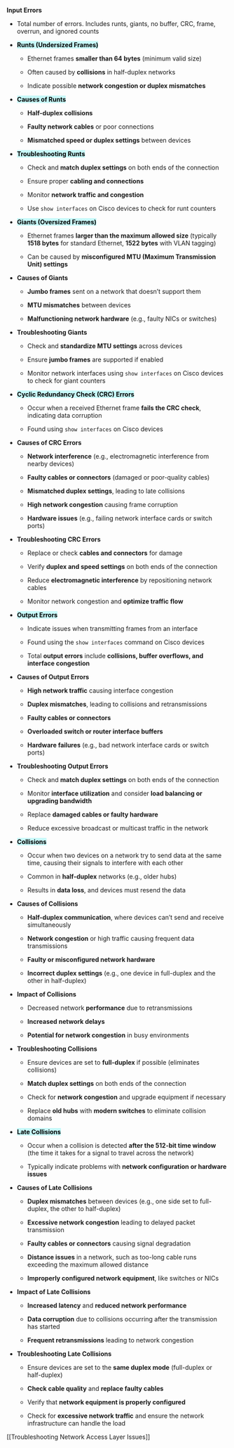 **Input Errors**
- Total number of errors. Includes runts, giants, no buffer, CRC, frame, overrun, and ignored counts
- **<mark style="background: #ABF7F7A6;">Runts (Undersized Frames)</mark>**
    
    - Ethernet frames **smaller than 64 bytes** (minimum valid size)
        
    - Often caused by **collisions** in half-duplex networks
        
    - Indicate possible **network congestion or duplex mismatches**
        
- **<mark style="background: #ABF7F7A6;">Causes of Runts</mark>**
    
    - **Half-duplex collisions**
        
    - **Faulty network cables** or poor connections
        
    - **Mismatched speed or duplex settings** between devices
        
- **<mark style="background: #ABF7F7A6;">Troubleshooting Runts</mark>**
    
    - Check and **match duplex settings** on both ends of the connection
        
    - Ensure proper **cabling and connections**
        
    - Monitor **network traffic and congestion**
        
    - Use `show interfaces` on Cisco devices to check for runt counters


- **<mark style="background: #ABF7F7A6;">Giants (Oversized Frames)</mark>**
    
    - Ethernet frames **larger than the maximum allowed size** (typically **1518 bytes** for standard Ethernet, **1522 bytes** with VLAN tagging)
        
    - Can be caused by **misconfigured MTU (Maximum Transmission Unit) settings**
        
- **Causes of Giants**
    
    - **Jumbo frames** sent on a network that doesn’t support them
        
    - **MTU mismatches** between devices
        
    - **Malfunctioning network hardware** (e.g., faulty NICs or switches)
        
- **Troubleshooting Giants**
    
    - Check and **standardize MTU settings** across devices
        
    - Ensure **jumbo frames** are supported if enabled
        
    - Monitor network interfaces using `show interfaces` on Cisco devices to check for giant counters

- **<mark style="background: #ABF7F7A6;">Cyclic Redundancy Check (CRC) Errors</mark>**
    
    - Occur when a received Ethernet frame **fails the CRC check**, indicating data corruption
        
    - Found using `show interfaces` on Cisco devices
        
- **Causes of CRC Errors**
    
    - **Network interference** (e.g., electromagnetic interference from nearby devices)
        
    - **Faulty cables or connectors** (damaged or poor-quality cables)
        
    - **Mismatched duplex settings**, leading to late collisions
        
    - **High network congestion** causing frame corruption
        
    - **Hardware issues** (e.g., failing network interface cards or switch ports)
        
- **Troubleshooting CRC Errors**
    
    - Replace or check **cables and connectors** for damage
        
    - Verify **duplex and speed settings** on both ends of the connection
        
    - Reduce **electromagnetic interference** by repositioning network cables
        
    - Monitor network congestion and **optimize traffic flow**

- **<mark style="background: #ABF7F7A6;">Output Errors</mark>**
    
    - Indicate issues when transmitting frames from an interface
        
    - Found using the `show interfaces` command on Cisco devices
        
    - Total **output errors** include **collisions, buffer overflows, and interface congestion**
        
- **Causes of Output Errors**
    
    - **High network traffic** causing interface congestion
        
    - **Duplex mismatches**, leading to collisions and retransmissions
        
    - **Faulty cables or connectors**
        
    - **Overloaded switch or router interface buffers**
        
    - **Hardware failures** (e.g., bad network interface cards or switch ports)
        
- **Troubleshooting Output Errors**
    
    - Check and **match duplex settings** on both ends of the connection
        
    - Monitor **interface utilization** and consider **load balancing or upgrading bandwidth**
        
    - Replace **damaged cables or faulty hardware**
        
    - Reduce excessive broadcast or multicast traffic in the network

- **<mark style="background: #ABF7F7A6;">Collisions</mark>**
    
    - Occur when two devices on a network try to send data at the same time, causing their signals to interfere with each other
        
    - Common in **half-duplex** networks (e.g., older hubs)
        
    - Results in **data loss**, and devices must resend the data
        
- **Causes of Collisions**
    
    - **Half-duplex communication**, where devices can’t send and receive simultaneously
        
    - **Network congestion** or high traffic causing frequent data transmissions
        
    - **Faulty or misconfigured network hardware**
        
    - **Incorrect duplex settings** (e.g., one device in full-duplex and the other in half-duplex)
        
- **Impact of Collisions**
    
    - Decreased network **performance** due to retransmissions
        
    - **Increased network delays**
        
    - **Potential for network congestion** in busy environments
        
- **Troubleshooting Collisions**
    
    - Ensure devices are set to **full-duplex** if possible (eliminates collisions)
        
    - **Match duplex settings** on both ends of the connection
        
    - Check for **network congestion** and upgrade equipment if necessary
        
    - Replace **old hubs** with **modern switches** to eliminate collision domains

- **<mark style="background: #ABF7F7A6;">Late Collisions</mark>**
    
    - Occur when a collision is detected **after the 512-bit time window** (the time it takes for a signal to travel across the network)
        
    - Typically indicate problems with **network configuration or hardware issues**
        
- **Causes of Late Collisions**
    
    - **Duplex mismatches** between devices (e.g., one side set to full-duplex, the other to half-duplex)
        
    - **Excessive network congestion** leading to delayed packet transmission
        
    - **Faulty cables or connectors** causing signal degradation
        
    - **Distance issues** in a network, such as too-long cable runs exceeding the maximum allowed distance
        
    - **Improperly configured network equipment**, like switches or NICs
        
- **Impact of Late Collisions**
    
    - **Increased latency** and **reduced network performance**
        
    - **Data corruption** due to collisions occurring after the transmission has started
        
    - **Frequent retransmissions** leading to network congestion
        
- **Troubleshooting Late Collisions**
    
    - Ensure devices are set to the **same duplex mode** (full-duplex or half-duplex)
        
    - **Check cable quality** and **replace faulty cables**
        
    - Verify that **network equipment is properly configured**
        
    - Check for **excessive network traffic** and ensure the network infrastructure can handle the load

[[Troubleshooting Network Access Layer Issues]]
